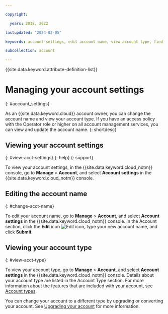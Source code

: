 ```yaml
---

copyright:

  years: 2018, 2022

lastupdated: "2024-02-05"

keywords: account settings, edit account name, view account type, find account type

subcollection: account

---
```


{{site.data.keyword.attribute-definition-list}}

# Managing your account settings
{: #account_settings}

As an {{site.data.keyword.cloud}} account owner, you can change the account name and view your account type. If you have an access policy with the Operator role or higher on all account management services, you can view and update the account name.
{: shortdesc}

## Viewing your account settings
{: #view-acct-settings}
{: help}
{: support}

To view your account settings, in the {{site.data.keyword.cloud_notm}} console, go to **Manage** > **Account**, and select **Account settings** in the {{site.data.keyword.cloud_notm}} console.

## Editing the account name
{: #change-acct-name}

To edit your account name, go to **Manage** > **Account**, and select **Account settings** in the {{site.data.keyword.cloud_notm}} console. In the Account section, click the **Edit** icon ![Edit icon](../icons/edit-tagging.svg "Edit"), type your new account name, and click **Submit**.

## Viewing your account type
{: #view-acct-type}

To view your account type, go to **Manage** > **Account**, and select **Account settings** in the {{site.data.keyword.cloud_notm}} console. Details about your account type are listed in the Account Type section. For more information about the features that are included with your account, see [Account types](/docs/account?topic=account-accounts).

You can change your account to a different type by upgrading or converting your account. See [Upgrading your account](/docs/account?topic=account-upgrading-account) for more information.
